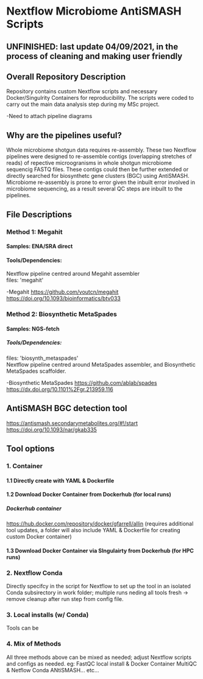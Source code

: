 # Nextflow Microbiome AntiSMASH Scripts
## UNFINISHED: last update 04/09/2021, in the process of cleaning and making user friendly

## Overall Repository Description
Repository contains custom Nextflow scripts and necessary Docker/Singulrity Containers for reproducibility. The scripts were coded to carry out the main data analysis step during my MSc project. 

-Need to attach pipeline diagrams

## Why are the pipelines useful?
Whole microbiome shotgun data requires re-assembly. These two Nextflow pipelines were designed to re-assemble contigs (overlapping stretches of reads) of repective microogranisms in whole shotgun microbiome sequencig FASTQ files. These contigs could then be further extended or directly searched for biosynthetc gene clusters (BGC) using AntiSMASH. Microbiome re-assembly is prone to error given the inbuilt error involved in microbiome sequencing, as a result several QC steps are inbuilt to the pipelines.

## File Descriptions
### Method 1: Megahit
#### Samples: ENA/SRA direct 

#### Tools/Dependencies:

Nextflow pipeline centred around Megahit assembler <br /> 
files: 'megahit'

-Megahit
https://github.com/voutcn/megahit
https://doi.org/10.1093/bioinformatics/btv033

### Method 2: Biosynthetic MetaSpades
#### Samples: NGS-fetch

##### Tools/Dependencies:

files: 'biosynth_metaspades' <br /> 
Nextflow pipeline centred around MetaSpades assembler, and Biosynthetic MetaSpades scaffolder.

-Biosynthetic MetaSpades
https://github.com/ablab/spades
https://dx.doi.org/10.1101%2Fgr.213959.116

## AntiSMASH BGC detection tool
https://antismash.secondarymetabolites.org/#!/start
https://doi.org/10.1093/nar/gkab335


## Tool options
### 1. Container
#### 1.1 Directly create with YAML & Dockerfile
#### 1.2 Download Docker Container from Dockerhub (for local runs)
##### Dockerhub container 
https://hub.docker.com/repository/docker/gfarrell/allin 
(requires additional tool updates, a folder will also include YAML & Dockerfile for creating custom Docker container)

#### 1.3 Download Docker Container via SIngulairty from Dockerhub (for HPC runs)

### 2. Nextflow Conda
Directly specifcy in the script for Nextflow to set up the tool in an isolated Conda subsirectory in work folder; multiple runs neding all tools fresh -> remove cleanup after run step from config file.

### 3. Local installs (w/ Conda)
Tools can be 

### 4. Mix of Methods
All three methods above can be mixed as needed; adjust Nextflow scripts and configs as needed.
eg: FastQC local install & Docker Container MultiQC & Netflow Conda ANtiSMASH... etc...
